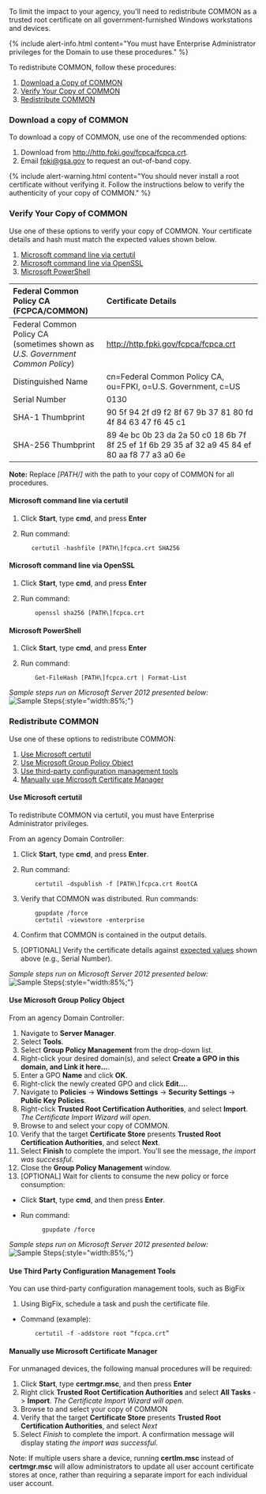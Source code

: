 To limit the impact to your agency, you'll need to redistribute COMMON as a trusted root certificate on all government-furnished Windows workstations and devices. 

{% include alert-info.html content="You must have Enterprise Administrator privileges for the Domain to use these procedures." %}

To redistribute COMMON, follow these procedures:
1. [Download a Copy of COMMON](#download-a-copy-of-common)
1. [Verify Your Copy of COMMON](#verify-your-copy-of-common)
1. [Redistribute COMMON](#redistribute-common)

### Download a copy of COMMON

To download a copy of COMMON, use one of the recommended options:
1. Download from http://http.fpki.gov/fcpca/fcpca.crt. 
1. Email fpki@gsa.gov to request an out-of-band copy.

{% include alert-warning.html content="You should never install a root certificate without verifying it. Follow the instructions below to verify the authenticity of your copy of COMMON." %} 


### Verify Your Copy of COMMON

Use one of these options to verify your copy of COMMON. Your certificate details and hash must match the expected values shown below. 

1. [Microsoft command line via certutil](#microsoft-command-line-via-certutil)
1. [Microsoft command line via OpenSSL](#microsoft-command-line-via-openssl)
1. [Microsoft PowerShell](#microsoft-powershell)


| **Federal Common Policy CA (FCPCA/COMMON)**  | **Certificate Details**                             |
| :--------  | :-------------------------------     |
| Federal Common Policy CA<br>(sometimes shown as *U.S. Government Common Policy*) | http://http.fpki.gov/fcpca/fcpca.crt |
| Distinguished Name | cn=Federal Common Policy CA, ou=FPKI, o=U.S. Government, c=US |
| Serial Number | 0130 |
| SHA-1 Thumbprint | 90 5f 94 2f d9 f2 8f 67 9b 37 81 80 fd 4f 84 63 47 f6 45 c1 |
| SHA-256 Thumbprint | 89 4e bc 0b 23 da 2a 50 c0 18 6b 7f 8f 25 ef 1f 6b 29 35 af 32 a9 45 84 ef 80 aa f8 77 a3 a0 6e |


**Note:** Replace *[PATH/]* with the path to your copy of COMMON for all procedures.


#### Microsoft command line via certutil 

1. Click **Start**, type **cmd**, and press **Enter**
1. Run command:

    ```
	   certutil -hashfile [PATH\]fcpca.crt SHA256
    ```


#### Microsoft command line via OpenSSL
1. Click **Start**, type **cmd**, and press **Enter**
1. Run command:

    ```
        openssl sha256 [PATH\]fcpca.crt
    ```


#### Microsoft PowerShell
1. Click **Start**, type **cmd**, and press **Enter**
1. Run command:

    ```
        Get-FileHash [PATH\]fcpca.crt | Format-List
    ```

*Sample steps run on Microsoft Server 2012 presented below:*
![Sample Steps]({{site.baseurl}}/img/verify.gif){:style="width:85%;"}


### Redistribute COMMON 

Use one of these options to redistribute COMMON:

1. [Use Microsoft certutil](#use-microsoft-certutil)
1. [Use Microsoft Group Policy Object](#use-microsoft-group-policy-object)
1. [Use third-party configuration management tools](#use-third-party-configuration-management-tools)
1. [Manually use Microsoft Certificate Manager](#manually-use-microsoft-certificate-manager)


#### Use Microsoft certutil 

To redistribute COMMON via certutil, you must have Enterprise Administrator privileges.

From an agency Domain Controller:
1. Click **Start**, type **cmd**, and press **Enter**.
1. Run command:

    ```
        certutil -dspublish -f [PATH\]fcpca.crt RootCA
    ```

1. Verify that COMMON was distributed. Run commands:

    ```
        gpupdate /force
        certutil -viewstore -enterprise
    ```

1. Confirm that COMMON is contained in the output details.
1. [OPTIONAL] Verify the certificate details against [expected values](#verify-your-copy-of-common) shown above (e.g., Serial Number).


*Sample steps run on Microsoft Server 2012 presented below:*
![Sample Steps]({{site.baseurl}}/img/certutil.gif){:style="width:85%;"}


#### Use Microsoft Group Policy Object

From an agency Domain Controller:
1. Navigate to **Server Manager**.
1. Select **Tools**.
1. Select **Group Policy Management** from the drop-down list.
1. Right-click your desired domain(s), and select **Create a GPO in this domain, and Link it here…**.
1. Enter a GPO **Name** and click **OK**.
1. Right-click the newly created GPO and click **Edit…**.
1. Navigate to **Policies** -> **Windows Settings** -> **Security Settings** -> **Public Key Policies**.  
1. Right-click **Trusted Root Certification Authorities**, and select **Import**. *The Certificate Import Wizard will open*. 
1. Browse to and select your copy of COMMON.
1. Verify that the target **Certificate Store** presents **Trusted Root Certification Authorities**, and select **Next**.
1. Select **Finish** to complete the import.  You'll see the message, *the import was successful*.
1. Close the **Group Policy Management** window.
1. [OPTIONAL] Wait for clients to consume the new policy or force consumption:
- Click **Start**, type **cmd**, and then press **Enter**.
- Run command:

    ```
          gpupdate /force
    ```

*Sample steps run on Microsoft Server 2012 presented below:*
![Sample Steps]({{site.baseurl}}/img/gpo.gif){:style="width:85%;"}


#### Use Third Party Configuration Management Tools

You can use third-party configuration management tools, such as BigFix

1. Using BigFix, schedule a task and push the certificate file.
- Command (example): 
	
    ```
        certutil -f -addstore root “fcpca.crt”
    ```


#### Manually use Microsoft Certificate Manager
For unmanaged devices, the following manual procedures will be required:
1. Click **Start**, type **certmgr.msc**, and then press **Enter**
1. Right click **Trusted Root Certification Authorities** and select **All Tasks** -> **Import**. *The Certificate Import Wizard will open*. 
1. Browse to and select your copy of COMMON
1. Verify that the target **Certificate Store** presents **Trusted Root Certification Authorities**, and select *Next*
1. Select *Finish* to complete the import. A confirmation message will display stating *the import was successful*.

Note: If multiple users share a device, running **certlm.msc** instead of **certmgr.msc** will allow administrators to update all user account certificate stores at once, rather than requiring a separate import for each individual user account.


